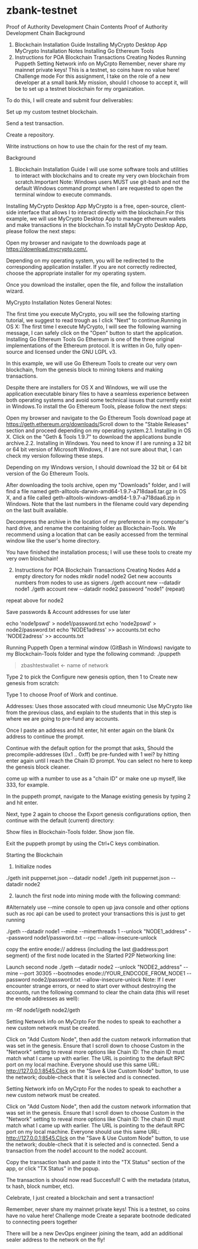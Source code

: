 # zbank-testnet

Proof of Authority Development Chain
Contents
Proof of Authority Development Chain
Background
1. Blockchain Installation Guide
Installing MyCrypto Desktop App
MyCrypto Installation Notes
Installing Go Ethereum Tools
2. Instructions for POA Blockchain Transactions
Creating Nodes
Running Puppeth
Setting Network info on MyCrpto
Remember, never share my mainnet private keys! This is a testnet, so coins have no value here!
Challenge mode
For this assignment, I take on the role of a new developer at a small bank.My mission, should I choose to accept it, will be to set up a testnet blockchain for my organization.

To do this, I will create and submit four deliverables:

Set up my custom testnet blockchain.

Send a test transaction.

Create a repository.

Write instructions on how to use the chain for the rest of my team.

Background
1. Blockchain Installation Guide
​I will use some software tools and utilities to interact with blockchains and to create my very own blockchain from scratch.​​Important Note: Windows users MUST use git-bash and not the default Windows command prompt when I are requested to open the terminal window to execute commands.​

Installing MyCrypto Desktop App
​MyCrypto is a free, open-source, client-side interface that allows I to interact directly with the blockchain.​For this example, we will use MyCrypto Desktop App to manage ethereum wallets and make transactions in the blockchain.​To install MyCrypto Desktop App, please follow the next steps:​

Open my browser and navigate to the downloads page at https://download.mycrypto.com/.​

Depending on my operating system, you will be redirected to the corresponding application installer. If you are not correctly redirected, choose the appropriate installer for my operating system.​

Once you download the installer, open the file, and follow the installation wizard.​

MyCrypto Installation Notes
​General Notes:​

The first time you execute MyCrypto, you will see the following starting tutorial, we suggest to read trough as I click "Next" to continue.​​Running in OS X:​
The first time I execute MyCrypto, I will see the following warning message, I can safely click on the "Open" button to start the application.​​
Installing Go Ethereum Tools
​Go Ethereum is one of the three original implementations of the Ethereum protocol. It is written in Go, fully open-source and licensed under the GNU LGPL v3.​

In this example, we will use Go Ethereum Tools to create our very own blockchain, from the genesis block to mining tokens and making transactions.​

Despite there are installers for OS X and Windows, we will use the application executable binary files to have a seamless experience between both operating systems and avoid some technical issues that currently exist in Windows.​To install the Go Ethereum Tools, please follow the next steps:​

Open my browser and navigate to the Go Ethereum Tools download page at https://geth.ethereum.org/downloads/​
Scroll down to the "Stable Releases" section and proceed depending on my operating system.​2.1. Installing in OS X. Click on the "Geth & Tools 1.9.7" to download the applications bundle archive.​2.2. Installing in Windows.
You need to know if I are running a 32 bit or 64 bit version of Microsoft Windows, if I are not sure about that, I can check my version following these steps.

Depending on my Windows version, I should download the 32 bit or 64 bit version of the Go Ethereum Tools.​

After downloading the tools archive, open my "Downloads" folder, and I will find a file named geth-alltools-darwin-amd64-1.9.7-a718daa6.tar.gz in OS X, and a file called geth-alltools-windows-amd64-1.9.7-a718daa6.zip in Windows. Note that the last numbers in the filename could vary depending on the last built available.​

Decompress the archive in the location of my preference in my computer's hard drive, and rename the containing folder as Blockchain-Tools. We recommend using a location that can be easily accessed from the terminal window like the user's home directory.

You have finished the installation process; I will use these tools to create my very own blockchain!​

2. Instructions for POA Blockchain Transactions
Creating Nodes
Add a empty directory for nodes
mkdir node1 node2
Get new accounts numbers from nodes to use as signers
./geth account new --datadir node1
./geth account new --datadir node2
password "node1" (repeat)​

repeat above for node2​

Save passwords & Account addresses for use later

echo 'node1pswd' > node1/password.txt
echo 'node2pswd' > node2/password.txt
echo 'NODE1adress' >> accounts.txt
echo 'NODE2adress' >> accounts.txt


Running Puppeth
Open a terminal window (GitBash in Windows) navigate to my Blockchain-Tools folder and type the following command:​
./puppeth
​

>zbashtestwallet <- name of network​

Type 2 to pick the Configure new genesis option, then 1 to Create new genesis from scratch:​

Type 1 to choose Proof of Work and continue.​

Addresses: Uses those assocated with cloud mneumonic Use MyCrypto like from the previous class, and explain to the students that in this step is where we are going to pre-fund any accounts.​

Once I paste an address and hit enter, hit enter again on the blank 0x address to continue the prompt.​

Continue with the default option for the prompt that asks, Should the precompile-addresses (0x1 .. 0xff) be pre-funded with 1 wei? by hitting enter again until I reach the Chain ID prompt. You can select no here to keep the genesis block cleaner.​

come up with a number to use as a "chain ID" or make one up myself, like 333, for example.​

In the puppeth prompt, navigate to the Manage existing genesis by typing 2 and hit enter.​

Next, type 2 again to choose the Export genesis configurations option, then continue with the default (current) directory:​

Show files in Blockchain-Tools folder. Show json file.​

Exit the puppeth prompt by using the Ctrl+C keys combination.​


Starting the Blockchain

1. Initialize nodes

./geth init puppernet.json --datadir node1
./geth init puppernet.json --datadir node2

2. launch the first node into mining mode with the following command:

#Alternately use --mine console to open up java console and other options such as roc api can be used to protect your transactions this is just to get running

./geth --datadir node1 --mine --minerthreads 1 --unlock "NODE1_address" --password node1/password.txt  --rpc --allow-insecure-unlock

copy the entire enode:// address (including the last @address:port segment) of the first node located in the Started P2P Networking line:

Launch second node
./geth --datadir node2 --unlock "NODE2_address" --mine --port 30305 --bootnodes enode://YOUR_ENDCODE_FROM_NODE1 --password node2/password.txt  --allow-insecure-unlock
​Note: If I ever encounter strange errors, or need to start over without destroying the accounts, run the following command to clear the chain data (this will reset the enode addresses as well):​

rm -Rf node1/geth node2/geth

Setting Network info on MyCrpto
For the nodes to speak to eachother a new custom network must be created.

Click on "Add Custom Node", then add the custom network information that was set in the genesis.​
Ensure that I scroll down to choose Custom in the "Network" setting to reveal more options like Chain ID:​
The chain ID must match what I came up with earlier.​
The URL is pointing to the default RPC port on my local machine. Everyone should use this same URL: http://127.0.0.1:8545.​Click on the "Save & Use Custom Node" button, to use the network; double-check that it is selected and is connected.​

Setting Network info on MyCrpto
For the nodes to speak to eachother a new custom network must be created.

Click on "Add Custom Node", then add the custom network information that was set in the genesis.​
Ensure that I scroll down to choose Custom in the "Network" setting to reveal more options like Chain ID:​
The chain ID must match what I came up with earlier.​
The URL is pointing to the default RPC port on my local machine. Everyone should use this same URL: http://127.0.0.1:8545.​Click on the "Save & Use Custom Node" button, to use the network; double-check that it is selected and is connected.​
Send a transaction from the node1 account to the node2 account.

Copy the transaction hash and paste it into the "TX Status" section of the app, or click "TX Status" in the popup.

The transaction is should now read Succesfull! C with the metadata (status, tx hash, block number, etc).

Celebrate, I just created a blockchain and sent a transaction!


Remember, never share my mainnet private keys! This is a testnet, so coins have no value here!
Challenge mode
Create a separate bootnode dedicated to connecting peers together

There will be a new DevOps engineer joining the team, add an additional sealer address to the network on the fly!

